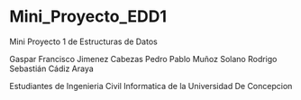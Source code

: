# Mini_Proyecto_EDD1
Mini Proyecto 1 de Estructuras de Datos

Gaspar Francisco Jimenez Cabezas
Pedro Pablo Muñoz Solano
Rodrigo Sebastián Cádiz Araya

Estudiantes de Ingenieria Civil Informatica de la Universidad De Concepcion
